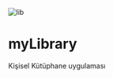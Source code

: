 ![lib](https://user-images.githubusercontent.com/92965000/178997662-a1494663-ef74-48fb-a2f0-4d229aacbe4d.PNG)

# myLibrary
Kişisel Kütüphane uygulaması

